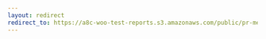```yaml
---
layout: redirect
redirect_to: https://a8c-woo-test-reports.s3.amazonaws.com/public/pr-merge/38041/e2e/index.html
---
```

